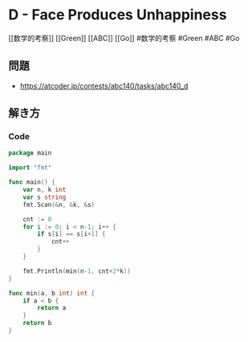 # D - Face Produces Unhappiness
[[数学的考察]] [[Green]] [[ABC]] [[Go]]
#数学的考察 #Green #ABC #Go 

## 問題
- https://atcoder.jp/contests/abc140/tasks/abc140_d

## 解き方
### Code
```go
package main

import "fmt"

func main() {
	var n, k int
	var s string
	fmt.Scan(&n, &k, &s)

	cnt := 0
	for i := 0; i < n-1; i++ {
		if s[i] == s[i+1] {
			cnt++
		}
	}

	fmt.Println(min(n-1, cnt+2*k))
}

func min(a, b int) int {
	if a < b {
		return a
	}
	return b
}
```
